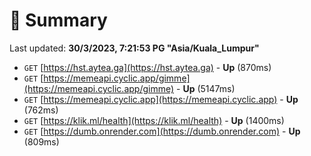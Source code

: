 # 📖 Summary
Last updated: **30/3/2023, 7:21:53 PG "Asia/Kuala_Lumpur"**

- `GET` [https://hst.aytea.ga](https://hst.aytea.ga) - **Up** (870ms)
- `GET` [https://memeapi.cyclic.app/gimme](https://memeapi.cyclic.app/gimme) - **Up** (5147ms)
- `GET` [https://memeapi.cyclic.app](https://memeapi.cyclic.app) - **Up** (762ms)
- `GET` [https://klik.ml/health](https://klik.ml/health) - **Up** (1400ms)
- `GET` [https://dumb.onrender.com](https://dumb.onrender.com) - **Up** (809ms)
